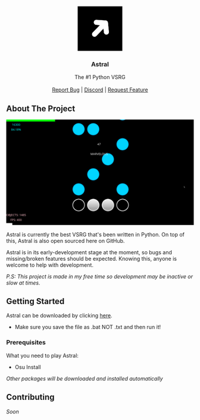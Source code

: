 <br/>
<p align="center">
  <a href="https://github.com/RenderingByte/Astral">
    <img src="images/icon.png" alt="Logo" width="120" height="120">
  </a>

  <h3 align="center">Astral</h3>

  <p align="center">
    The #1 Python VSRG
    <br/>
    <br/>
      <a href="https://github.com/RenderingByte/Astral/issues">Report Bug</a>
      |
      <a href="https://discord.gg/fQZS7zFaD3">Discord</a>
      |
      <a href="https://github.com/RenderingByte/Astral/issues">Request Feature</a>
  </p>
</p>



## About The Project

![Screen Shot](images/about-screenshot.png)

Astral is currently the best VSRG that's been written in Python. On top of this, Astral is also open sourced here on GitHub.

Astral is in its early-development stage at the moment, so bugs and missing/broken features should be expected. Knowing this, anyone is welcome to help with development.

*P.S: This project is made in my free time so development may be inactive or slow at times.*

## Getting Started

Astral can be downloaded by clicking <a href="[https://github.com/RenderingByte/Astral/tree/dist](https://raw.githubusercontent.com/RenderingByte/Astral/installer/InstallAstral.bat)">here</a>.
- Make sure you save the file as .bat NOT .txt and then run it!

### Prerequisites

What you need to play Astral:

* Osu Install

*Other packages will be downloaded and installed automatically*

## Contributing

*Soon*
